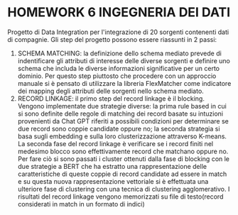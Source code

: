 # HOMEWORK 6 INGEGNERIA DEI DATI
Progetto di Data Integration per l'integrazione di 20 sorgenti contenenti dati di compagnie.
Gli step del progetto possono essere riassunti in 2 passi:
1. SCHEMA MATCHING: la definizione dello schema mediato prevede di indentificare gli attributi di interesse delle diverse sorgenti e definire uno schema che includa le diverse informazioni significative per un certo dominio. Per questo step piuttosto che procedere con un approccio manuale si è pensato di utilizzare la libreria FlexMatcher come indicatore dei mapping degli attributi delle sorgenti nello schema mediato.
3. RECORD LINKAGE: il primo step del record linkage è il blocking. Vengono implementate due strategie diverse: la prima rule based in cui si sono definite delle regole di matching dei record basate su intuzioni provenienti da Chat GPT riferiti a possibili condizioni per determinare se due record sono coppie candidate oppure no; la seconda strategia si basa sugli embedding e sulla loro clusterizzazione attraverso K-means. La seconda fase del record linkage è verificare se i record finiti nel medesimo blocco sono effettivamente record che matchano oppure no. Per fare ciò si sono passati i cluster ottenuti dalla fase di blocking con le due strategie a BERT che ha estratto una rappresentazione delle caratteristiche di queste coppie di record candidate ad essere in match e su questa nuova rappresentazione vettoriale si è effettuata una ulteriore fase di clustering con una tecnica di clustering agglomerativo.
I risultati del record linkage vengono memorizzati su file di testo(record considerati in match in un formato di indici)
